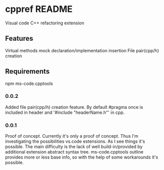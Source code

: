 # cppref README

Visual code C++ refactoring extension

## Features

Virtual methods mock declaration/implementation insertion
File pair(cpp/h) creation

## Requirements

npm
ms-code.cpptools

### 0.0.2
Added file pair(cpp/h) creation feature. By default #pragma once is included in header and '#include "headerName.h"' in cpp.

### 0.0.1

Proof of concept. Currently it's only a proof of concept. Thus I'm investigating the possibilities vs.code estensions. As I see things it's possible.
The main difficulty is the lack of well build-in/provided by additional extension abstract syntax tree. ms-code.cpptools outline provides more or less base info, so with the help of some workarounds it's possible.
